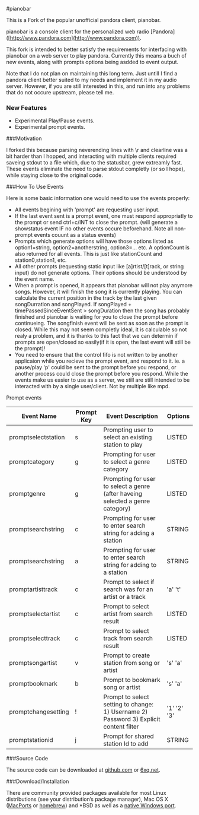 #pianobar

This is a Fork of the popular unofficial pandora client, pianobar.

pianobar is a console client for the personalized web radio [Pandora]
([http://www.pandora.com](http://www.pandora.com)).

This fork is intended to better satisfy the requirements for interfacing with pianobar on a web server to play pandora.
Currently this means a buch of new events, along with prompts options being asdded to event output. 

Note that I do not plan on maintaining this long term. Just untill I find a pandora client better suited to my needs and implement it in my audio server. However, if you are still interested in this, and run into any problems that do not occure upstream, please tell me.

### New Features

* Experimental Play/Pause events.
* Experimental prompt events.

###Motivation

I forked this because parsing neverending lines with \r and clearline was a bit harder than I hopped, and interacting with multiple clients required saveing stdout to a file which, due to the statusbar, grew extreamly fast. These events eliminate the need to parse stdout completly (or so I hope), while staying close to the original code.

###How To Use Events

Here is some basic information one would need to use the events
properly:

 - All events begining with 'prompt' are requesting user input.
 - If the last event sent is a prompt event, one must respond
   appropriatly to the prompt or send ctrl+c/INT to close the prompt.
   (will generate a showstatus event IF no other events occure
   beforehand. Note all non-prompt events couunt as a status events)
 - Prompts which generate options will have those options listed as
   option1=string, option2=anotherstring, option3=... etc. A optionCount
   is also returned for all events. This is just like stationCount and
   station0,station1, etc.
 - All other prompts (requesting static input like [a]rtist/[t]rack, or
   string input) do not generate options. Their options should be understood
   by the event name.
 - When a prompt is opened, it appears that pianobar will not play
   anymore songs. However, it will finish the song it is currently
   playing. You can calculate the current position in the track by the
   last given songDurration and songPlayed. If songPlayed +
   timePassedSinceEventSent > songDuration then the song has probably
   finished and pianobar is waiting for you to close the prompt before
   continueing. The songfinish event will be sent as soon as the prompt
   is closed. While this may not seem  completly ideal, it is calculable
   so not realy a problem, and it is thanks to this fact that we can
   determin if prompts are open/closed so easily(if it is open, the last
   event will still be the prompt)!
 - You need to ensure that the control fifo is not written to by another applicaion while you recieve the prompt event, and respond to it. ie. a pause/play 'p' could be sent to the prompt before you respond, or another process could close the prompt before you respond. While the events make us easier to use as a server, we still are still intended to be interacted with by a single user/client. Not by multiple like mpd.

Prompt events

Event Name          | Prompt Key | Event Description                                                | Options |
------------------- | ---------- | ------------------------------------------------------------------| ----------- |
promptselectstation | s | Prompting user to select an existing station to play | LISTED
promptcategory      | g | Prompting for user to select a genre category | LISTED
promptgenre         | g | Prompting for user to select a genre (after haveing selected a genre category) | LISTED
promptsearchstring  | c | Prompting for user to enter search string for adding a station  | STRING
promptsearchstring  | a | Prompting for user to enter search string for adding to a station  |STRING
promptartisttrack   | c | Prompt to select if search was for an artist or a track | 'a' 't'
promptselectartist  | c | Prompt to select artist from search result | LISTED
promptselecttrack  | c | Prompt to select track from search result | LISTED
promptsongartist   | v | Prompt to create station from song or artist | 's' 'a'
promptbookmark     | b | Prompt to bookmark song or artist | 's' 'a'
promptchangesetting     | ! | Prompt to select setting to change: 1) Username 2) Password 3) Explicit content filter | '1' '2' '3'
promptstationid    | j | Prompt for shared station Id to add | STRING

###Source Code

The source code can be downloaded at [github.com](http://github.com/PromyLOPh/pianobar/)
or [6xq.net](http://6xq.net/projects/pianobar/).

###Download/Installation

There are community provided packages available for most Linux distributions (see your distribution’s package manager), Mac OS X ([MacPorts](http://trac.macports.org/browser/trunk/dports/audio/pianobar/Portfile) or [homebrew](http://brew.sh/)) and *BSD as well as a [native Windows port](https://github.com/thedmd/pianobar-windows).
